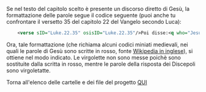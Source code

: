 Se nel testo del capitolo scelto è presente un discorso diretto di Gesù, la formattazione delle parole segue il codice seguente
(puoi anche tu confrontare il versetto 35 del capitolo 22 del Vangelo secondo Luca):

```xml
    <verse sID="Luke.22.35" osisID="Luke.22.35"/>Poi disse:<q who="Jesus">Quando vi ho mandato senza borsa, né bisaccia, né sandali, vi è forse mancato qualcosa?</q>. Risposero: "Nulla".<verse eID="Luke.22.35"/>
```
    
Ora, tale formattazione (che richiama alcuni codici miniati medievali, nei quali le parole di Gesù sono scritte in rosso, fonte [Wikipedia in inglese](https://en.wikipedia.org/wiki/Red_letter_edition)),
si ottiene nel modo indicato. Le virgolette non sono messe poichè sono sostituite dalla scritta in rosso, mentre le parole della risposta dei Discepoli sono virgoletatte.

Torna all'elenco delle cartelle e dei file del progetto [QUI](https://github.com/EmanueleTinari/EmanueleTinari)
